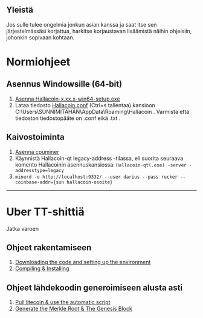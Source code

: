 ## Yleistä
Jos sulle tulee ongelmia jonkun asian kanssa ja saat itse sen järjestelmässäsi korjattua, harkitse korjaustavan lisäämistä näihin ohjeisiin, johonkin sopivaan kohtaan.

# Normiohjeet

## Asennus Windowsille (64-bit)
1. [Asenna Hallacoin-x.xx.x-win64-setup.exe](https://github.com/hallabois/hallacoin/releases/latest)
2. Lataa tiedosto [Hallacoin.conf](https://raw.githubusercontent.com/hallabois/hallacoin/master/Hallacoin.conf) (Ctrl+s tallentaa) kansioon C:\Users\SUNNIMITÄHÄN\AppData\Roaming\Hallacoin . Varmista että tiedoston tiedostopääte on .conf eikä .txt .

## Kaivostoiminta
1. [Asenna cpuminer](https://sourceforge.net/projects/cpuminer/files/latest/download)
2. Käynnistä Hallacoin-qt legacy-address -tilassa, eli suorita seuraava komento Hallacoinin asennuskansiossa: ```Hallacoin-qt(.exe) -server -addresstype=legacy```
3. ```minerd -o http://localhost:9332/ --user darius --pass rucker --coinbase-addr={sun hallacoin-osoite}```


---


# Uber TT-shittiä
Jatka varoen

## Ohjeet rakentamiseen
1. [Downloading the code and setting up the environment](setup)
2. [Compiling & Installing](build)

## Ohjeet lähdekoodin generoimiseen alusta asti
1. [Pull litecoin & use the automatic script](generate)
2. [Generate the Merkle Root & The Genesis Block](MerkleRoot)
